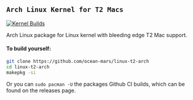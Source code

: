## `Arch Linux Kernel for T2 Macs`
[![Kernel Builds](https://github.com/ocean-mars/linux-t2-arch/actions/workflows/KernelBuilds.yml/badge.svg)](https://github.com/ocean-mars/linux-t2-arch/actions/workflows/KernelBuilds.yml) 

Arch Linux package for Linux kernel with bleeding edge T2 Mac support.

#### To build yourself:

```sh
git clone https://github.com/ocean-mars/linux-t2-arch
cd linux-t2-arch
makepkg -si
```

Or you can `sudo pacman -U` the packages Github CI builds, which can be found on the releases page.
